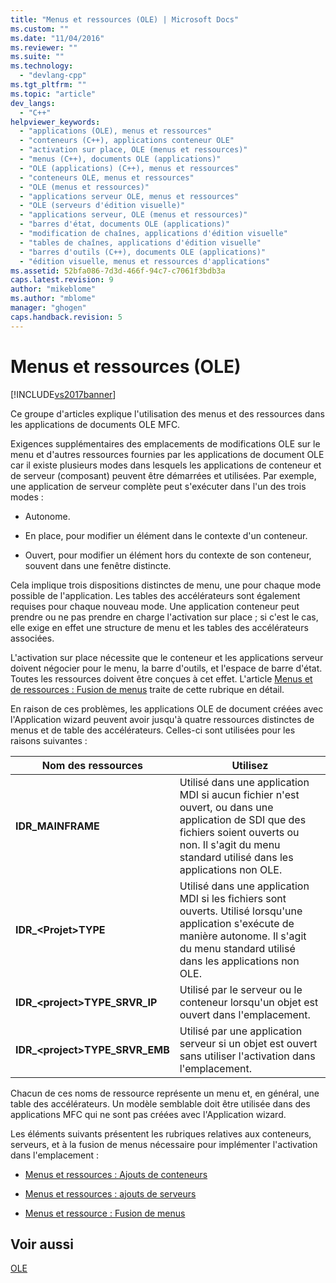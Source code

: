 ```yaml
---
title: "Menus et ressources (OLE) | Microsoft Docs"
ms.custom: ""
ms.date: "11/04/2016"
ms.reviewer: ""
ms.suite: ""
ms.technology: 
  - "devlang-cpp"
ms.tgt_pltfrm: ""
ms.topic: "article"
dev_langs: 
  - "C++"
helpviewer_keywords: 
  - "applications (OLE), menus et ressources"
  - "conteneurs (C++), applications conteneur OLE"
  - "activation sur place, OLE (menus et ressources)"
  - "menus (C++), documents OLE (applications)"
  - "OLE (applications) (C++), menus et ressources"
  - "conteneurs OLE, menus et ressources"
  - "OLE (menus et ressources)"
  - "applications serveur OLE, menus et ressources"
  - "OLE (serveurs d'édition visuelle)"
  - "applications serveur, OLE (menus et ressources)"
  - "barres d'état, documents OLE (applications)"
  - "modification de chaînes, applications d'édition visuelle"
  - "tables de chaînes, applications d'édition visuelle"
  - "barres d'outils (C++), documents OLE (applications)"
  - "édition visuelle, menus et ressources d'applications"
ms.assetid: 52bfa086-7d3d-466f-94c7-c7061f3bdb3a
caps.latest.revision: 9
author: "mikeblome"
ms.author: "mblome"
manager: "ghogen"
caps.handback.revision: 5
---
```

# Menus et ressources (OLE)
[!INCLUDE[vs2017banner](../assembler/inline/includes/vs2017banner.md)]

Ce groupe d'articles explique l'utilisation des menus et des ressources dans les applications de documents OLE MFC.  
  
 Exigences supplémentaires des emplacements de modifications OLE sur le menu et d'autres ressources fournies par les applications de document OLE car il existe plusieurs modes dans lesquels les applications de conteneur et de serveur \(composant\) peuvent être démarrées et utilisées.  Par exemple, une application de serveur complète peut s'exécuter dans l'un des trois modes :  
  
-   Autonome.  
  
-   En place, pour modifier un élément dans le contexte d'un conteneur.  
  
-   Ouvert, pour modifier un élément hors du contexte de son conteneur, souvent dans une fenêtre distincte.  
  
 Cela implique trois dispositions distinctes de menu, une pour chaque mode possible de l'application.  Les tables des accélérateurs sont également requises pour chaque nouveau mode.  Une application conteneur peut prendre ou ne pas prendre en charge l'activation sur place ; si c'est le cas, elle exige en effet une structure de menu et les tables des accélérateurs associées.  
  
 L'activation sur place nécessite que le conteneur et les applications serveur doivent négocier pour le menu, la barre d'outils, et l'espace de barre d'état.  Toutes les ressources doivent être conçues à cet effet.  L'article [Menus et de ressources : Fusion de menus](../mfc/menus-and-resources-menu-merging.md) traite de cette rubrique en détail.  
  
 En raison de ces problèmes, les applications OLE de document créées avec l'Application wizard peuvent avoir jusqu'à quatre ressources distinctes de menus et de table des accélérateurs.  Celles\-ci sont utilisées pour les raisons suivantes :  
  
|Nom des ressources|Utilisez|  
|------------------------|--------------|  
|**IDR\_MAINFRAME**|Utilisé dans une application MDI si aucun fichier n'est ouvert, ou dans une application de SDI que des fichiers soient ouverts ou non.  Il s'agit du menu standard utilisé dans les applications non OLE.|  
|**IDR\_\<Projet\>TYPE**|Utilisé dans une application MDI si les fichiers sont ouverts.  Utilisé lorsqu'une application s'exécute de manière autonome.  Il s'agit du menu standard utilisé dans les applications non OLE.|  
|**IDR\_\<project\>TYPE\_SRVR\_IP**|Utilisé par le serveur ou le conteneur lorsqu'un objet est ouvert dans l'emplacement.|  
|**IDR\_\<project\>TYPE\_SRVR\_EMB**|Utilisé par une application serveur si un objet est ouvert sans utiliser l'activation dans l'emplacement.|  
  
 Chacun de ces noms de ressource représente un menu et, en général, une table des accélérateurs.  Un modèle semblable doit être utilisée dans des applications MFC qui ne sont pas créées avec l'Application wizard.  
  
 Les éléments suivants présentent les rubriques relatives aux conteneurs, serveurs, et à la fusion de menus nécessaire pour implémenter l'activation dans l'emplacement :  
  
-   [Menus et ressources : Ajouts de conteneurs](../mfc/menus-and-resources-container-additions.md)  
  
-   [Menus et ressources : ajouts de serveurs](../mfc/menus-and-resources-server-additions.md)  
  
-   [Menus et ressource : Fusion de menus](../mfc/menus-and-resources-menu-merging.md)  
  
## Voir aussi  
 [OLE](../mfc/ole-in-mfc.md)